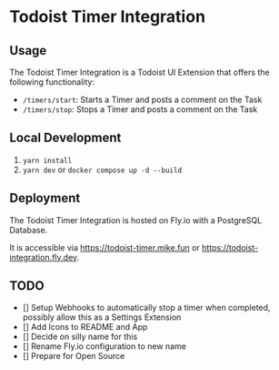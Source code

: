 # Todoist Timer Integration

## Usage

The Todoist Timer Integration is a Todoist UI Extension that offers the following functionality:

- `/timers/start`: Starts a Timer and posts a comment on the Task
- `/timers/stop`: Stops a Timer and posts a comment on the Task

## Local Development

1. `yarn install`
2. `yarn dev` or `docker compose up -d --build`

## Deployment

The Todoist Timer Integration is hosted on Fly.io with a PostgreSQL Database.

It is accessible via https://todoist-timer.mike.fun or https://todoist-integration.fly.dev.

## TODO

- [] Setup Webhooks to automatically stop a timer when completed, possibly allow this as a Settings Extension
- [] Add Icons to README and App
- [] Decide on silly name for this
- [] Rename Fly.io configuration to new name
- [] Prepare for Open Source

